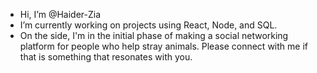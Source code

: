 - Hi, I’m @Haider-Zia
- I’m currently working on projects using React, Node, and SQL.
- On the side, I'm in the initial phase of making a social networking platform for people who help stray animals. Please connect with me if that is something that resonates with you. 
